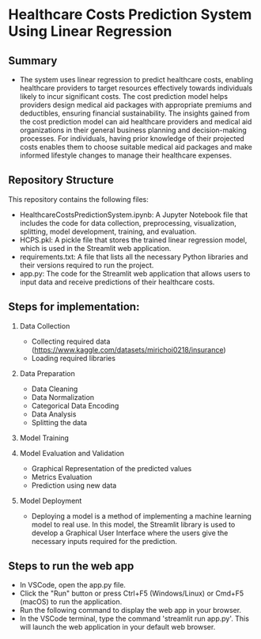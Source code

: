 # Healthcare Costs Prediction System Using Linear Regression

## Summary
- The system uses linear regression to predict healthcare costs, enabling healthcare providers to target resources effectively towards individuals likely to incur significant costs. The cost prediction model helps providers design medical aid packages with appropriate premiums and deductibles, ensuring financial sustainability. The insights gained from the cost prediction model can aid healthcare providers and medical aid organizations in their general business planning and decision-making processes. For individuals, having prior knowledge of their projected costs enables them to choose suitable medical aid packages and make informed lifestyle changes to manage their healthcare expenses.

## Repository Structure

This repository contains the following files:

 - HealthcareCostsPredictionSystem.ipynb: A Jupyter Notebook file that includes the code for data collection, preprocessing, visualization, splitting, model development, training, and evaluation.
 - HCPS.pkl: A pickle file that stores the trained linear regression model, which is used in the Streamlit web application.
 - requirements.txt: A file that lists all the necessary Python libraries and their versions required to run the project.
 - app.py: The code for the Streamlit web application that allows users to input data and receive predictions of their healthcare costs.

## Steps for implementation:
1) Data Collection  
   - Collecting required data  (https://www.kaggle.com/datasets/mirichoi0218/insurance)
   - Loading required libraries
     
2) Data Preparation  
   - Data Cleaning  
   - Data Normalization  
   - Categorical Data Encoding  
   - Data Analysis  
   - Splitting the data
      
3) Model Training    

4) Model Evaluation and Validation   
   - Graphical Representation of the predicted values  
   - Metrics Evaluation  
   - Prediction using new data
         
5) Model Deployment  
   - Deploying a model is a method of implementing a machine learning model to real use. In this model, the Streamlit library is used to develop a Graphical User Interface where the users give the necessary inputs required for the prediction.

## Steps to run the web app
   - In VSCode, open the app.py file.
   - Click the "Run" button or press Ctrl+F5 (Windows/Linux) or Cmd+F5 (macOS) to run the application.
   - Run the following command to display the web app in your browser.
   - In the VSCode terminal, type the command 'streamlit run app.py'. This will launch the web application in your default web browser.
